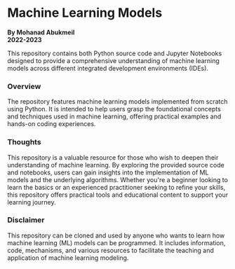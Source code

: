
# Machine Learning Models

**By Mohanad Abukmeil**  
**2022-2023**

This repository contains both Python source code and Jupyter Notebooks designed to provide a comprehensive understanding of machine learning models across different integrated development environments (IDEs).

### Overview

The repository features machine learning models implemented from scratch using Python. It is intended to help users grasp the foundational concepts and techniques used in machine learning, offering practical examples and hands-on coding experiences.

### Thoughts

This repository is a valuable resource for those who wish to deepen their understanding of machine learning. By exploring the provided source code and notebooks, users can gain insights into the implementation of ML models and the underlying algorithms. Whether you're a beginner looking to learn the basics or an experienced practitioner seeking to refine your skills, this repository offers practical tools and educational content to support your learning journey.

### Disclaimer

This repository can be cloned and used by anyone who wants to learn how machine learning (ML) models can be programmed. It includes information, code, mechanisms, and various resources to facilitate the teaching and application of machine learning modeling.
